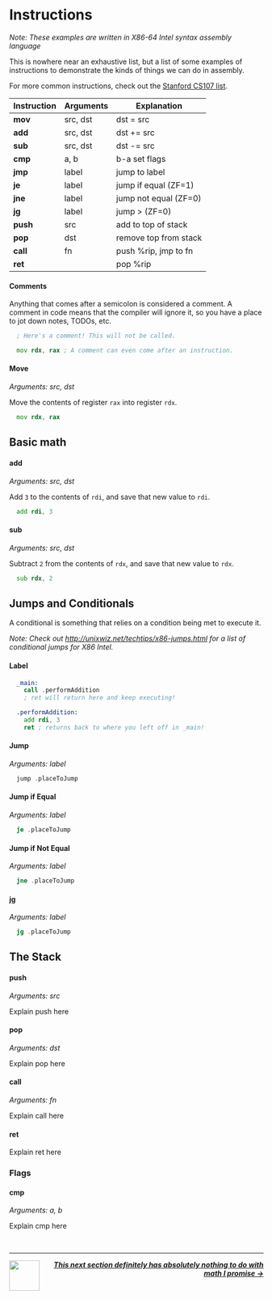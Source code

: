 # Instructions

_Note: These examples are written in X86-64 Intel syntax assembly language_

This is nowhere near an exhaustive list, but a list of some examples of instructions to
demonstrate the kinds of things we can do in assembly.

For more common instructions, check out the [Stanford CS107 list](https://web.stanford.edu/class/archive/cs/cs107/cs107.1222/guide/x86-64.html#common-instructions).

| Instruction | Arguments | Explanation           |
| ---         | ---       | ---                   |
| **mov**     | src, dst  | dst = src             |
| **add**     | src, dst  | dst += src            |
| **sub**     | src, dst  | dst -= src            |
| **cmp**     | a, b      | b-a set flags         |
| **jmp**     | label     | jump to label         |
| **je**      | label     | jump if equal (ZF=1)  |
| **jne**     | label     | jump not equal (ZF=0) |
| **jg**      | label     | jump > (ZF=0)         |
| **push**    | src       | add to top of stack   |
| **pop**     | dst       | remove top from stack |
| **call**    | fn        | push %rip, jmp to fn  |
| **ret**     |           | pop %rip              |

#### Comments

Anything that comes after a semicolon is considered a comment. A comment in code means that the compiler will ignore it, so you have a place to jot down notes, TODOs, etc.

```asm
  ; Here's a comment! This will not be called.

  mov rdx, rax ; A comment can even come after an instruction.
```

#### Move
_Arguments: src, dst_

Move the contents of register `rax` into register `rdx`.

```asm
  mov rdx, rax
```

## Basic math

#### add
_Arguments: src, dst_

Add `3` to the contents of `rdi`, and save that new value to `rdi`.

```asm
  add rdi, 3
```

#### sub
_Arguments: src, dst_

Subtract `2` from the contents of `rdx`, and save that new value to `rdx`.

```asm
  sub rdx, 2
```

## Jumps and Conditionals

A conditional is something that relies on a condition being met to execute it.

_Note: Check out http://unixwiz.net/techtips/x86-jumps.html for a list of conditional jumps for X86 Intel._

#### Label

```asm
  _main:
    call .performAddition
    ; ret will return here and keep executing!

  .performAddition:
    add rdi, 3
    ret ; returns back to where you left off in _main!
```

#### Jump
_Arguments: label_

```asm
  jump .placeToJump
```

#### Jump if Equal
_Arguments: label_

```asm
  je .placeToJump
```

#### Jump if Not Equal
_Arguments: label_

```asm
  jne .placeToJump
```

#### jg
_Arguments: label_

```asm
  jg .placeToJump
```

## The Stack

#### push
_Arguments: src_

Explain push here

#### pop
_Arguments: dst_

Explain pop here

#### call
_Arguments: fn_

Explain call here

#### ret

Explain ret here

### Flags

#### cmp
_Arguments: a, b_

Explain cmp here

<br />

---

<a href="/guide/writing-code/registers.md">
  <picture>
    <source media="(prefers-color-scheme: dark)" srcset="https://cloud-5aq8uo1rv-hack-club-bot.vercel.app/0backd.png">
    <img align="left" width="60" src="https://cloud-5v3nvbscw-hack-club-bot.vercel.app/0backl.png" />
  </picture>
</a>

<p align="right">
  <em>
    <b>
      <a href="/guide/math/number-systems.md">
        This next section definitely has absolutely nothing to do with math I promise →
      </a>
    </b>
  </em>
</p>
